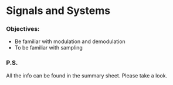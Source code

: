 # Signals and Systems

### Objectives:
- Be familiar with modulation and demodulation
- To be familiar with sampling

### P.S. 
All the info can be found in the summary sheet. Please take a look.
